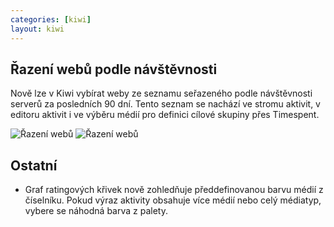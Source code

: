 ```yaml
---
categories: [kiwi]
layout: kiwi
---
```


## Řazení webů podle návštěvnosti

Nově lze v Kiwi vybírat weby ze seznamu seřazeného podle návštěvnosti serverů za posledních 90 dní. Tento seznam se nachází ve stromu aktivit, v editoru aktivit i ve výběru médií pro definici cílové skupiny přes Timespent.

![Řazení webů]({{site.url}}/data/razeni_webu_strom.png "Řazení webů ve stromu aktivit.")
![Řazení webů]({{site.url}}/data/razeni_webu_editor.png "Řazení webů v editoru aktivit.")

## Ostatní
<ul>
	<li>
		Graf ratingových křivek nově zohledňuje předdefinovanou barvu médií z číselníku. Pokud výraz aktivity obsahuje více médií nebo celý médiatyp, vybere se náhodná barva z palety.
	</li>
</ul>
